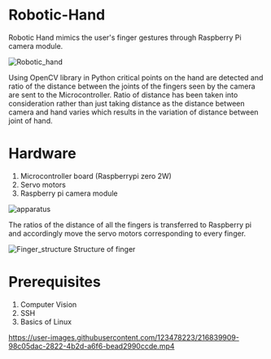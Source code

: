 # Robotic-Hand
Robotic Hand mimics the user's finger gestures through Raspberry Pi camera module.

![Robotic_hand](https://user-images.githubusercontent.com/123478223/215149512-2b479927-b4da-41a5-96b4-c5bb2ca6ac70.jpeg)

Using OpenCV library in Python critical points on the hand are detected and ratio of the distance between the joints of the fingers seen by the camera are sent to the Microcontroller. Ratio of distance has been taken into consideration rather than just taking distance as the distance between camera and hand varies which results in the variation of distance between joint of hand.

# Hardware 
1. Microcontroller board (Raspberrypi zero 2W)
2. Servo motors
3. Raspberry pi camera module

![apparatus](https://user-images.githubusercontent.com/123478223/215149798-4ff2c81d-7ff5-4098-84ae-17b34a66a093.jpeg)

The ratios of the distance of all the fingers is transferred to Raspberry pi and accordingly move the servo motors corresponding to every finger.

![Finger_structure](https://user-images.githubusercontent.com/123478223/215150653-b667fe31-b0ea-411a-8139-0d85bb673812.jpeg)
Structure of finger

# Prerequisites
1. Computer Vision
2. SSH 
3. Basics of Linux


https://user-images.githubusercontent.com/123478223/216839909-98c05dac-2822-4b2d-a6f6-bead2990ccde.mp4





